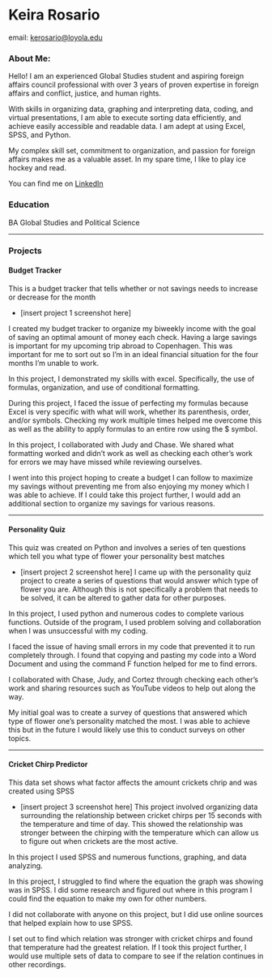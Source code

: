 # Keira Rosario
email: kerosario@loyola.edu
### About Me: 
Hello! I am an experienced Global Studies student and aspiring foreign affairs council professional with over 3 years of proven expertise in foreign affairs and conflict, justice, and human rights. 

With skills in organizing data, graphing and interpreting data, coding, and virtual presentations, I am able to execute sorting data efficiently, and achieve easily accessible and readable data. I am adept at using Excel, SPSS, and Python. 

My complex skill set, commitment to organization, and passion for foreign affairs makes me as a valuable asset.  In my spare time, I like to play ice hockey and read. 

You can find me on [LinkedIn](www.linkedin.com/in/keira-rosario-5489612b7)


### Education
BA Global Studies and Political Science
***
### Projects

#### Budget Tracker
This is a budget tracker that tells whether or not savings needs to increase or decrease for the month
 - [insert project 1 screenshot here]

I created my budget tracker to organize my biweekly income with the goal of saving an optimal amount of money each check. Having a large savings is important for my upcoming trip abroad to Copenhagen. This was important for me to sort out so I’m in an ideal financial situation for the four months I’m unable to work. 

In this project, I demonstrated my skills with excel. Specifically, the use of formulas, organization, and use of conditional formatting. 

During this project, I faced the issue of perfecting my formulas because Excel is very specific with what will work, whether its parenthesis, order, and/or symbols. Checking my work multiple times helped me overcome this as well as the ability to apply formulas to an entire row using the $ symbol. 

In this project, I collaborated with Judy and Chase. We shared what formatting worked and didn’t work as well as checking each other’s work for errors we may have missed while reviewing ourselves.  

I went into this project hoping to create a budget I can follow to maximize my savings without preventing me from also enjoying my money which I was able to achieve. If I could take this project further, I would add an additional section to organize my savings for various reasons. 

***
#### Personality Quiz
This quiz was created on Python and involves a series of ten questions which tell you what type of flower your personality best matches
 - [insert project 2 screenshot here]
 I came up with the personality quiz project to create a series of questions that would answer which type of flower you are. Although this is not specifically a problem that needs to be solved, it can be altered to gather data for other purposes. 

In this project, I used python and numerous codes to complete various functions. Outside of the program, I used problem solving and collaboration when I was unsuccessful with my coding. 

I faced the issue of having small errors in my code that prevented it to run completely through. I found that copying and pasting my code into a Word Document and using the command F function helped for me to find errors. 

I collaborated with Chase, Judy, and Cortez through checking each other’s work and sharing resources such as YouTube videos to help out along the way. 

My initial goal was to create a survey of questions that answered which type of flower one’s personality matched the most. I was able to achieve this but in the future I would likely use this to conduct surveys on other topics. 


***
#### Cricket Chirp Predictor 
This data set shows what factor affects the amount crickets chrip and was created using SPSS
 - [insert project 3 screenshot here]
This project involved organizing data surrounding the relationship between cricket chirps per 15 seconds with the temperature and time of day. This showed the relationship was stronger between the chirping with the temperature which can allow us to figure out when crickets are the most active.  

In this project I used SPSS and numerous functions, graphing, and data analyzing. 

In this project, I struggled to find where the equation the graph was showing was in SPSS. I did some research and figured out where in this program I could find the equation to make my own for other numbers.  

I did not collaborate with anyone on this project, but I did use online sources that helped explain how to use SPSS.   

I set out to find which relation was stronger with cricket chirps and found that temperature had the greatest relation. If I took this project further, I would use multiple sets of data to compare to see if the relation continues in other recordings. 
